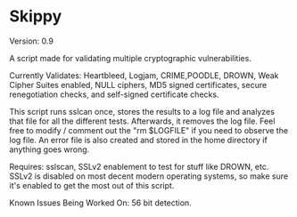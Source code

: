 # Skippy

Version: 0.9

A script made for validating multiple cryptographic vulnerabilities.

Currently Validates: Heartbleed, Logjam, CRIME,POODLE, DROWN, Weak Cipher Suites enabled, NULL ciphers, MD5 signed certificates, secure renegotiation checks, and self-signed certificate checks.

This script runs sslcan once, stores the results to a log file and analyzes that file for all the different tests. Afterwards, it removes the log file. Feel free to modify / comment out the "rm $LOGFILE" if you need  to observe the log file. An error file is also created and stored in the home directory if anything goes wrong.

Requires: 
sslscan, SSLv2 enablement to test for stuff like DROWN, etc. SSLv2 is disabled on most decent modern operating systems, so make sure it's enabled to get the most out of this script.

Known Issues Being Worked On: 56 bit detection.

